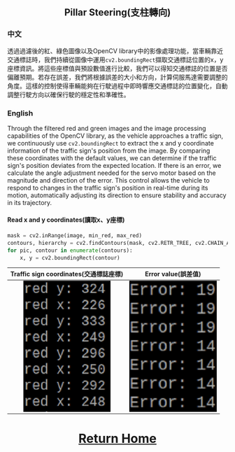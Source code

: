 ## <div align="center">Pillar Steering(支柱轉向)</div> 

### 中文

透過過濾後的紅、綠色圖像以及OpenCV library中的影像處理功能，當車輛靠近交通標誌時，我們持續從圖像中運用`cv2.boundingRect`擷取交通標誌位置的x，y座標資訊。將這些座標值與預設數值進行比較，我們可以得知交通標誌的位置是否偏離預期。若存在誤差，我們將根據誤差的大小和方向，計算伺服馬達需要調整的角度。這樣的控制使得車輛能夠在行駛過程中即時響應交通標誌的位置變化，自動調整行駛方向以確保行駛的穩定性和準確性。

### English

Through the filtered red and green images and the image processing capabilities of the OpenCV library, as the vehicle approaches a traffic sign, we continuously use `cv2.boundingRect` to extract the x and y coordinate information of the traffic sign's position from the image. By comparing these coordinates with the default values, we can determine if the traffic sign's position deviates from the expected location. If there is an error, we calculate the angle adjustment needed for the servo motor based on the magnitude and direction of the error. This control allows the vehicle to respond to changes in the traffic sign's position in real-time during its motion, automatically adjusting its direction to ensure stability and accuracy in its trajectory.

#### Read x and y coordinates(讀取x、y座標)
```python
mask = cv2.inRange(image, min_red, max_red)  
contours, hierarchy = cv2.findContours(mask, cv2.RETR_TREE, cv2.CHAIN_APPROX_SIMPLE)
for pic, contour in enumerate(contours):
    x, y = cv2.boundingRect(contour)
```

<div align="center">

|Traffic sign coordinates(交通標誌座標)|Error value(誤差值)|
|:----:|:----:|
|<div align="center"><img src="./red_X_Y.png" width = 200 height = "300" alt="red_x_y" align=center />|<div align="center"><img src="./error.png" width = 200 height = "300" alt="error_value" align=center />|
</div>

# <div align="center">[Return Home](../../)</div>  
